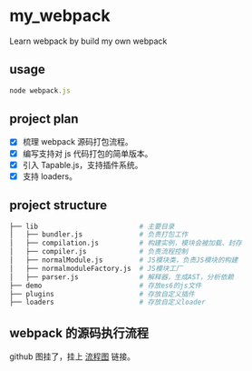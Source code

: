 # my_webpack

Learn webpack by build my own webpack

## usage

```javascript
node webpack.js
```

## project plan

- [x] 梳理 webpack 源码打包流程。
- [x] 编写支持对 js 代码打包的简单版本。
- [x] 引入 Tapable.js，支持插件系统。
- [x] 支持 loaders。

## project structure

```bash
├── lib                         # 主要目录
│   ├── bundler.js              # 负责打包工作
│   ├── compilation.js          # 构建实例，模块会被加载、封存
│   ├── compiler.js             # 负责流程控制
│   ├── normalModule.js         # JS模块类，负责JS模块的构建
│   ├── normalmoduleFactory.js  # JS模块工厂
│   ├── parser.js               # 解释器，生成AST，分析依赖
├── demo                        # 存放es6的js文件
├── plugins                     # 存放自定义插件
├── loaders                     # 存放自定义loader
```

## webpack 的源码执行流程

github 图挂了，挂上 [流程图](https://www.processon.com/view/link/5e254eeae4b00fbcc45d5ea8) 链接。
